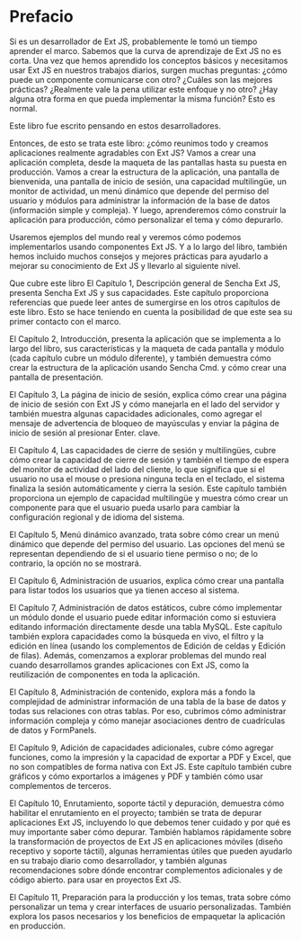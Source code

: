 # Prefacio
Si es un desarrollador de Ext JS, probablemente le tomó un tiempo aprender el marco. Sabemos que la curva de aprendizaje de Ext JS no es corta. Una vez que hemos aprendido los conceptos básicos y necesitamos usar Ext JS en nuestros trabajos diarios, surgen muchas preguntas: ¿cómo puede un componente comunicarse con otro? ¿Cuáles son las mejores prácticas? ¿Realmente vale la pena utilizar este enfoque y no otro? ¿Hay alguna otra forma en que pueda implementar la misma función? Esto es normal.

Este libro fue escrito pensando en estos desarrolladores.

Entonces, de esto se trata este libro: ¿cómo reunimos todo y creamos aplicaciones realmente agradables con Ext JS? Vamos a crear una aplicación completa, desde la maqueta de las pantallas hasta su puesta en producción. Vamos a crear la estructura de la aplicación, una pantalla de bienvenida, una pantalla de inicio de sesión, una capacidad multilingüe, un monitor de actividad, un menú dinámico que depende del permiso del usuario y módulos para administrar la información de la base de datos (información simple y compleja). Y luego, aprenderemos cómo construir la aplicación para producción, cómo personalizar el tema y cómo depurarlo.

Usaremos ejemplos del mundo real y veremos cómo podemos implementarlos usando componentes Ext JS. Y a lo largo del libro, también hemos incluido muchos consejos y mejores prácticas para ayudarlo a mejorar su conocimiento de Ext JS y llevarlo al siguiente nivel.

Que cubre este libro
El Capítulo 1, Descripción general de Sencha Ext JS, presenta Sencha Ext JS y sus capacidades. Este capítulo proporciona referencias que puede leer antes de sumergirse en los otros capítulos de este libro. Esto se hace teniendo en cuenta la posibilidad de que este sea su primer contacto con el marco.

El Capítulo 2, Introducción, presenta la aplicación que se implementa a lo largo del libro, sus características y la maqueta de cada pantalla y módulo (cada capítulo cubre un módulo diferente), y también demuestra cómo crear la estructura de la aplicación usando Sencha Cmd. y cómo crear una pantalla de presentación.

El Capítulo 3, La página de inicio de sesión, explica cómo crear una página de inicio de sesión con Ext JS y cómo manejarla en el lado del servidor y también muestra algunas capacidades adicionales, como agregar el mensaje de advertencia de bloqueo de mayúsculas y enviar la página de inicio de sesión al presionar Enter. clave.

El Capítulo 4, Las capacidades de cierre de sesión y multilingües, cubre cómo crear la capacidad de cierre de sesión y también el tiempo de espera del monitor de actividad del lado del cliente, lo que significa que si el usuario no usa el mouse o presiona ninguna tecla en el teclado, el sistema finaliza la sesión automáticamente y cierra la sesión. Este capítulo también proporciona un ejemplo de capacidad multilingüe y muestra cómo crear un componente para que el usuario pueda usarlo para cambiar la configuración regional y de idioma del sistema.

El Capítulo 5, Menú dinámico avanzado, trata sobre cómo crear un menú dinámico que depende del permiso del usuario. Las opciones del menú se representan dependiendo de si el usuario tiene permiso o no; de lo contrario, la opción no se mostrará.

El Capítulo 6, Administración de usuarios, explica cómo crear una pantalla para listar todos los usuarios que ya tienen acceso al sistema.

El Capítulo 7, Administración de datos estáticos, cubre cómo implementar un módulo donde el usuario puede editar información como si estuviera editando información directamente desde una tabla MySQL. Este capítulo también explora capacidades como la búsqueda en vivo, el filtro y la edición en línea (usando los complementos de Edición de celdas y Edición de filas). Además, comenzamos a explorar problemas del mundo real cuando desarrollamos grandes aplicaciones con Ext JS, como la reutilización de componentes en toda la aplicación.

El Capítulo 8, Administración de contenido, explora más a fondo la complejidad de administrar información de una tabla de la base de datos y todas sus relaciones con otras tablas. Por eso, cubrimos cómo administrar información compleja y cómo manejar asociaciones dentro de cuadrículas de datos y FormPanels.

El Capítulo 9, Adición de capacidades adicionales, cubre cómo agregar funciones, como la impresión y la capacidad de exportar a PDF y Excel, que no son compatibles de forma nativa con Ext JS. Este capítulo también cubre gráficos y cómo exportarlos a imágenes y PDF y también cómo usar complementos de terceros.

El Capítulo 10, Enrutamiento, soporte táctil y depuración, demuestra cómo habilitar el enrutamiento en el proyecto; también se trata de depurar aplicaciones Ext JS, incluyendo lo que debemos tener cuidado y por qué es muy importante saber cómo depurar. También hablamos rápidamente sobre la transformación de proyectos de Ext JS en aplicaciones móviles (diseño receptivo y soporte táctil), algunas herramientas útiles que pueden ayudarlo en su trabajo diario como desarrollador, y también algunas recomendaciones sobre dónde encontrar complementos adicionales y de código abierto. para usar en proyectos Ext JS.

El Capítulo 11, Preparación para la producción y los temas, trata sobre cómo personalizar un tema y crear interfaces de usuario personalizadas. También explora los pasos necesarios y los beneficios de empaquetar la aplicación en producción.
